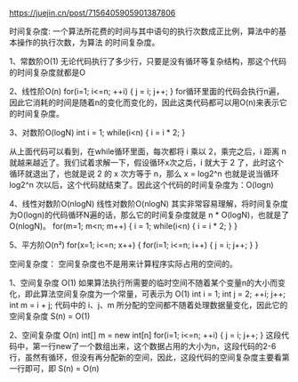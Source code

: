 https://juejin.cn/post/7156405905901387806

时间复杂度: 一个算法所花费的时间与其中语句的执行次数成正比例，算法中的基本操作的执行次数，为算法 的时间复杂度。

1、常数阶O(1)
无论代码执行了多少行，只要是没有循环等复杂结构，那这个代码的时间复杂度就都是O

2、线性阶O(n)
for(i=1; i<=n; ++i)
{
   j = i;
   j++;
}
for循环里面的代码会执行n遍，因此它消耗的时间是随着n的变化而变化的，因此这类代码都可以用O(n)来表示它的时间复杂度。

3、对数阶O(logN)
int i = 1;
while(i<n)
{
    i = i * 2;
}

从上面代码可以看到，在while循环里面，每次都将 i 乘以 2，乘完之后，i 距离 n 就越来越近了。我们试着求解一下，假设循环x次之后，i 就大于 2 了，此时这个循环就退出了，也就是说 2 的 x 次方等于 n，那么 x = log2^n
也就是说当循环 log2^n 次以后，这个代码就结束了。因此这个代码的时间复杂度为：O(logn)

4、线性对数阶O(nlogN)
线性对数阶O(nlogN) 其实非常容易理解，将时间复杂度为O(logn)的代码循环N遍的话，那么它的时间复杂度就是 n * O(logN)，也就是了O(nlogN)。
for(m=1; m<n; m++)
{
    i = 1;
    while(i<n)
    {
        i = i * 2;
    }
}

5、平方阶O(n²)
for(x=1; i<=n; x++)
{
   for(i=1; i<=n; i++)
    {
       j = i;
       j++;
    }
}

空间复杂度： 空间复杂度也不是用来计算程序实际占用的空间的。

1、空间复杂度 O(1)
如果算法执行所需要的临时空间不随着某个变量n的大小而变化，即此算法空间复杂度为一个常量，可表示为 O(1)
int i = 1;
int j = 2;
++i;
j++;
int m = i + j;
代码中的 i、j、m 所分配的空间都不随着处理数据量变化，因此它的空间复杂度 S(n) = O(1)

2、空间复杂度 O(n)
int[] m = new int[n]
for(i=1; i<=n; ++i)
{
   j = i;
   j++;
}
这段代码中，第一行new了一个数组出来，这个数据占用的大小为n，这段代码的2-6行，虽然有循环，但没有再分配新的空间，因此，这段代码的空间复杂度主要看第一行即可，即 S(n) = O(n)





